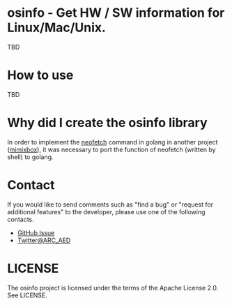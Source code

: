# osinfo - Get HW / SW information for Linux/Mac/Unix.
TBD
# How to use
TBD
# Why did I create the osinfo library
In order to implement the [neofetch](https://github.com/dylanaraps/neofetch) command in golang in another project ([mimixbox](https://github.com/nao1215/mimixbox)), it was necessary to port the function of neofetch (written by shell) to golang.
# Contact
If you would like to send comments such as "find a bug" or "request for additional features" to the developer, please use one of the following contacts.  
- [GitHub Issue](https://github.com/nao1215/osinfo/issues)
- [Twitter@ARC_AED](https://twitter.com/ARC_AED)
# LICENSE
The osinfo project is licensed under the terms of the Apache License 2.0.  
See LICENSE.
